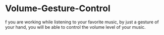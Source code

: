 # Volume-Gesture-Control
f you are working while listening to your favorite music, by just a gesture of your hand, you will be able to control the volume level of your music.
